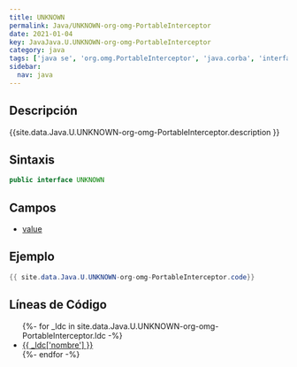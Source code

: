 ```yaml
---
title: UNKNOWN
permalink: Java/UNKNOWN-org-omg-PortableInterceptor
date: 2021-01-04
key: JavaJava.U.UNKNOWN-org-omg-PortableInterceptor
category: java
tags: ['java se', 'org.omg.PortableInterceptor', 'java.corba', 'interface java', 'Java 1.0']
sidebar: 
  nav: java
---
```


## Descripción
{{site.data.Java.U.UNKNOWN-org-omg-PortableInterceptor.description }}

## Sintaxis
~~~java
public interface UNKNOWN
~~~

## Campos
* [value](/Java/UNKNOWN-org-omg-PortableInterceptor/value)

## Ejemplo
~~~java
{{ site.data.Java.U.UNKNOWN-org-omg-PortableInterceptor.code}}
~~~

## Líneas de Código
<ul>
{%- for _ldc in site.data.Java.U.UNKNOWN-org-omg-PortableInterceptor.ldc -%}
   <li>
       <a href="{{_ldc['url'] }}">{{ _ldc['nombre'] }}</a>
   </li>
{%- endfor -%}
</ul>
